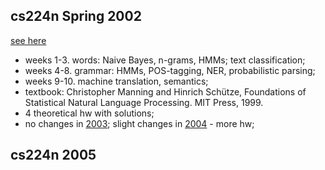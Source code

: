 ## cs224n Spring 2002
[see here](https://web.stanford.edu/class/archive/cs/cs224n/cs224n.1026/)
-  weeks 1-3. words: Naive Bayes, n-grams, HMMs; text classification;
- weeks 4-8. grammar: HMMs, POS-tagging, NER, probabilistic parsing;
- weeks 9-10. machine translation, semantics;
- textbook: Christopher Manning and Hinrich Schütze, Foundations of Statistical Natural Language Processing. MIT Press, 1999.
- 4 theoretical hw with solutions;
- no changes in [2003](https://web.stanford.edu/class/archive/cs/cs224n/cs224n.1036); slight changes in [2004](https://web.stanford.edu/class/archive/cs/cs224n/cs224n.1046) - more hw;

## cs224n 2005
